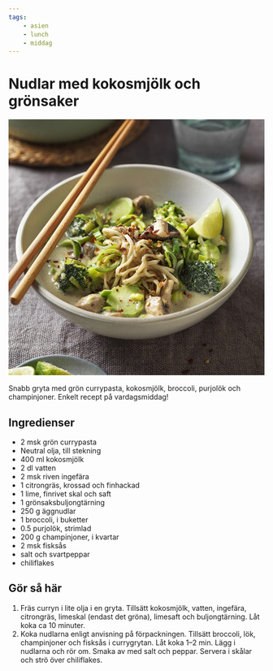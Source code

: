 ```yaml
---
tags:
    - asien
    - lunch
    - middag
---
```

# Nudlar med kokosmjölk och grönsaker

![image](/img/vegetariskt/nudlar-med-kokosmjölk-och-grönsaker.jpg)

Snabb gryta med grön currypasta, kokosmjölk, broccoli, purjolök och champinjoner. Enkelt recept på vardagsmiddag!

## Ingredienser

- 2 msk grön currypasta
- Neutral olja, till stekning
- 400 ml kokosmjölk
- 2 dl vatten
- 2 msk riven ingefära
- 1 citrongräs, krossad och finhackad
- 1 lime, finrivet skal och saft
- 1 grönsaksbuljongtärning
- 250 g äggnudlar
- 1 broccoli, i buketter
- 0.5 purjolök, strimlad
- 200 g champinjoner, i kvartar
- 2 msk fisksås
- salt och svartpeppar
- chiliflakes

## Gör så här

1. Fräs curryn i lite olja i en gryta. Tillsätt kokosmjölk, vatten, ingefära, citrongräs, limeskal (endast det gröna), limesaft och buljongtärning. Låt koka ca 10 minuter.
2. Koka nudlarna enligt anvisning på förpackningen. Tillsätt broccoli, lök, champinjoner och fisksås i currygrytan. Låt koka 1–2 min. Lägg i nudlarna och rör om. Smaka av med salt och peppar. Servera i skålar och strö över chiliflakes.

